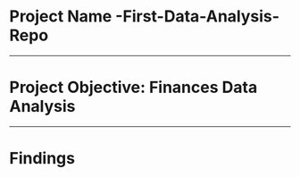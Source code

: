 # Project Name -First-Data-Analysis-Repo

---
# Project Objective: Finances Data Analysis


---
# Findings
